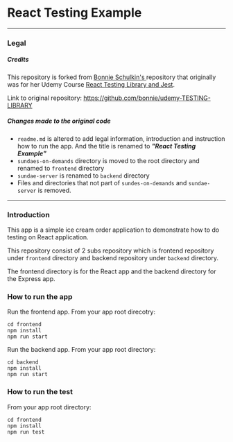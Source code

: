 # React Testing Example

---

### Legal

##### Credits

This repository is forked from [Bonnie Schulkin's
](https://github.com/bonnie) repository that originally was for her Udemy Course [React Testing Library and Jest](https://www.udemy.com/course/react-testing-library/?referralCode=0B60E8FEB40F0D159E84).

Link to original repository: https://github.com/bonnie/udemy-TESTING-LIBRARY

##### Changes made to the original code

- `readme.md` is altered to add legal information, introduction and instruction how to run the app. And the title is renamed to **_"React Testing Example"_**
- `sundaes-on-demands` directory is moved to the root directory and renamed to `frontend` directory
- `sundae-server` is renamed to `backend` directory
- Files and directories that not part of `sundes-on-demands` and `sundae-server` is removed.

---

### Introduction

This app is a simple ice cream order application to demonstrate how to do testing on React application.

This repository consist of 2 subs repository which is frontend repository under `frontend` directory and backend repository under `backend` directory.

The frontend directory is for the React app and the backend directory for the Express app.

### How to run the app

Run the frontend app. From your app root direcotry:

```
cd frontend
npm install
npm run start
```

Run the backend app. From your app root directory:

```
cd backend
npm install
npm run start
```

### How to run the test

From your app root directory:

```
cd frontend
npm install
npm run test
```

